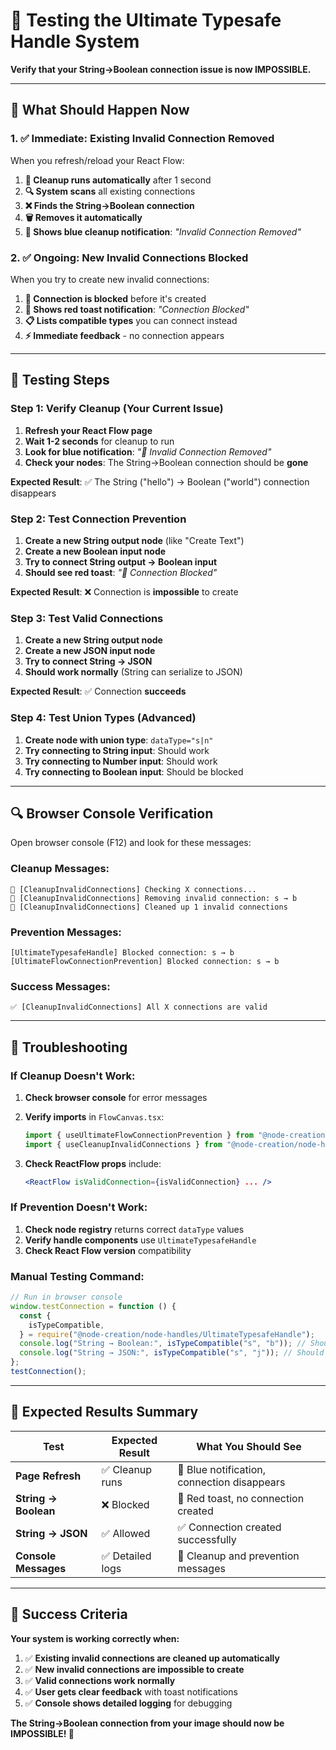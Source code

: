 # 🧪 **Testing the Ultimate Typesafe Handle System**

**Verify that your String→Boolean connection issue is now IMPOSSIBLE.**

---

## 🎯 **What Should Happen Now**

### **1. ✅ Immediate: Existing Invalid Connection Removed**

When you refresh/reload your React Flow:

1. **🧹 Cleanup runs automatically** after 1 second
2. **🔍 System scans** all existing connections
3. **❌ Finds the String→Boolean connection**
4. **🗑️ Removes it automatically**
5. **📱 Shows blue cleanup notification**: _"Invalid Connection Removed"_

### **2. ✅ Ongoing: New Invalid Connections Blocked**

When you try to create new invalid connections:

1. **🚫 Connection is blocked** before it's created
2. **📱 Shows red toast notification**: _"Connection Blocked"_
3. **📋 Lists compatible types** you can connect instead
4. **⚡ Immediate feedback** - no connection appears

---

## 🧪 **Testing Steps**

### **Step 1: Verify Cleanup (Your Current Issue)**

1. **Refresh your React Flow page**
2. **Wait 1-2 seconds** for cleanup to run
3. **Look for blue notification**: _"🧹 Invalid Connection Removed"_
4. **Check your nodes**: The String→Boolean connection should be **gone**

**Expected Result**: ✅ The String ("hello") → Boolean ("world") connection disappears

### **Step 2: Test Connection Prevention**

1. **Create a new String output node** (like "Create Text")
2. **Create a new Boolean input node**
3. **Try to connect String output → Boolean input**
4. **Should see red toast**: _"🚫 Connection Blocked"_

**Expected Result**: ❌ Connection is **impossible** to create

### **Step 3: Test Valid Connections**

1. **Create a new String output node**
2. **Create a new JSON input node**
3. **Try to connect String → JSON**
4. **Should work normally** (String can serialize to JSON)

**Expected Result**: ✅ Connection **succeeds**

### **Step 4: Test Union Types (Advanced)**

1. **Create node with union type**: `dataType="s|n"`
2. **Try connecting to String input**: Should work
3. **Try connecting to Number input**: Should work
4. **Try connecting to Boolean input**: Should be blocked

---

## 🔍 **Browser Console Verification**

Open browser console (F12) and look for these messages:

### **Cleanup Messages:**

```
🧹 [CleanupInvalidConnections] Checking X connections...
🧹 [CleanupInvalidConnections] Removing invalid connection: s → b
🧹 [CleanupInvalidConnections] Cleaned up 1 invalid connections
```

### **Prevention Messages:**

```
[UltimateTypesafeHandle] Blocked connection: s → b
[UltimateFlowConnectionPrevention] Blocked connection: s → b
```

### **Success Messages:**

```
✅ [CleanupInvalidConnections] All X connections are valid
```

---

## 🚨 **Troubleshooting**

### **If Cleanup Doesn't Work:**

1. **Check browser console** for error messages
2. **Verify imports** in `FlowCanvas.tsx`:

   ```jsx
   import { useUltimateFlowConnectionPrevention } from "@node-creation/node-handles/UltimateTypesafeHandle";
   import { useCleanupInvalidConnections } from "@node-creation/node-handles/CleanupInvalidConnections";
   ```

3. **Check ReactFlow props** include:
   ```jsx
   <ReactFlow isValidConnection={isValidConnection} ... />
   ```

### **If Prevention Doesn't Work:**

1. **Check node registry** returns correct `dataType` values
2. **Verify handle components** use `UltimateTypesafeHandle`
3. **Check React Flow version** compatibility

### **Manual Testing Command:**

```javascript
// Run in browser console
window.testConnection = function () {
  const {
    isTypeCompatible,
  } = require("@node-creation/node-handles/UltimateTypesafeHandle");
  console.log("String → Boolean:", isTypeCompatible("s", "b")); // Should be false
  console.log("String → JSON:", isTypeCompatible("s", "j")); // Should be true
};
testConnection();
```

---

## 🎯 **Expected Results Summary**

| Test                 | Expected Result  | What You Should See                         |
| -------------------- | ---------------- | ------------------------------------------- |
| **Page Refresh**     | ✅ Cleanup runs  | 🧹 Blue notification, connection disappears |
| **String → Boolean** | ❌ Blocked       | 🚫 Red toast, no connection created         |
| **String → JSON**    | ✅ Allowed       | ✅ Connection created successfully          |
| **Console Messages** | ✅ Detailed logs | 📝 Cleanup and prevention messages          |

---

## 🚀 **Success Criteria**

**Your system is working correctly when:**

1. ✅ **Existing invalid connections are cleaned up automatically**
2. ✅ **New invalid connections are impossible to create**
3. ✅ **Valid connections work normally**
4. ✅ **User gets clear feedback** with toast notifications
5. ✅ **Console shows detailed logging** for debugging

**The String→Boolean connection from your image should now be IMPOSSIBLE! 🎉**
